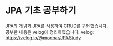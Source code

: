 # JPA 기초 공부하기
JPA의 개념과 JPA를 사용하여 CRUD를 구현했습니다.   
공부한 내용은 velog에 정리하였습니다.
velog: https://velog.io/@modnar/JPAStudy 
